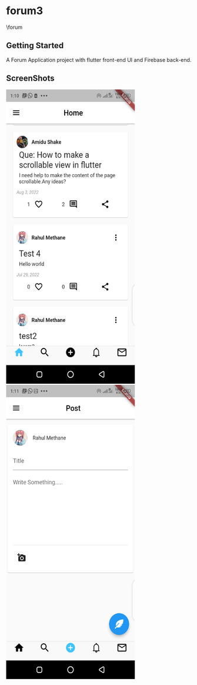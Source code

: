 # forum3

\forum

## Getting Started

A Forum Application project with flutter front-end UI and Firebase back-end.


## ScreenShots

<img src="https://github.com/Aquarius-blake/Images/blob/main/Home.png" alt="image" width="350" height="800">     <img src="https://github.com/Aquarius-blake/Images/blob/main/Post.png" alt="image" width="350" height="800">





